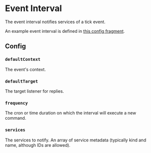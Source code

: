 # Event Interval

The event interval notifies services of a tick event.

An example event interval is defined in [this config fragment](./event-interval.yml).

## Config

### `defaultContext`

The event's context.

### `defaultTarget`

The target listener for replies.

### `frequency`

The cron or time duration on which the interval will execute a new command.

### `services`

The services to notify. An array of service metadata (typically kind and name, although IDs are allowed).
